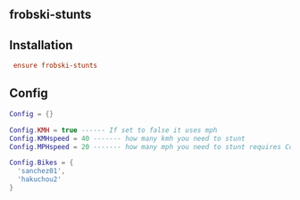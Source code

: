 ## frobski-stunts

## Installation
```cfg
 ensure frobski-stunts
 ```
  
 ## Config 
  ```lua
Config = {}

Config.KMH = true ------ If set to false it uses mph
Config.KMHspeed = 40 ------- how many kmh you need to stunt
Config.MPHspeed = 20 ------- how many mph you need to stunt requires Config.KMH off

Config.Bikes = {
    'sanchez01',
    'hakuchou2'
}
  ```
